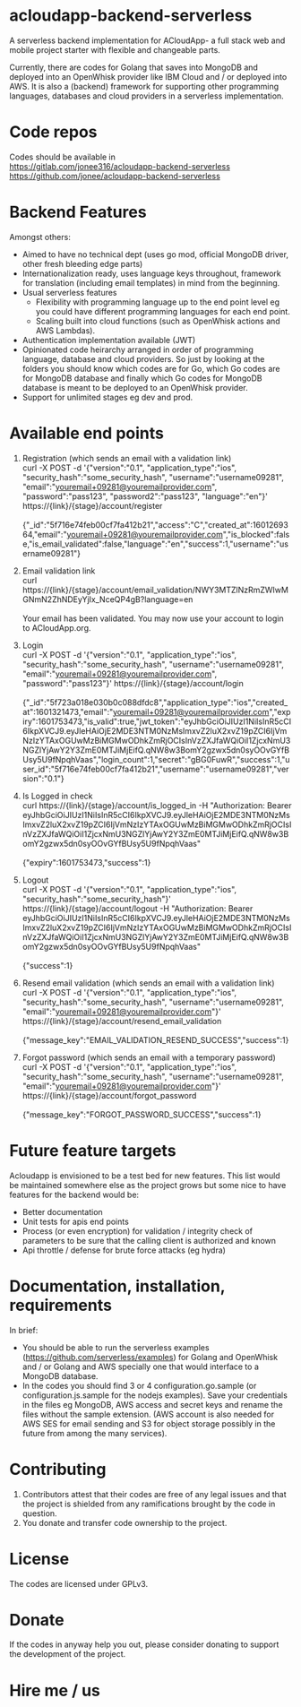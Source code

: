# acloudapp-backend-serverless

A serverless backend implementation for ACloudApp- a full stack web and mobile project starter with flexible and changeable parts.

Currently, there are codes for Golang that saves into MongoDB and deployed into an OpenWhisk provider like IBM Cloud and / or deployed into AWS. It is also a (backend) framework for supporting other programming languages, databases and cloud providers in a serverless implementation.

# Code repos
Codes should be available in <br/>
https://gitlab.com/jonee316/acloudapp-backend-serverless <br/>
https://github.com/jonee/acloudapp-backend-serverless

# Backend Features
Amongst others:
- Aimed to have no technical dept (uses go mod, official MongoDB driver, other fresh bleeding edge parts)
- Internationalization ready, uses language keys throughout, framework for translation (including email templates) in mind from the beginning.
- Usual serverless features
    - Flexibility with programming language up to the end point level eg you could have different programming languages for each end point.
    - Scaling built into cloud functions (such as OpenWhisk actions and AWS Lambdas).
- Authentication implementation available (JWT)
- Opinionated code heirarchy arranged in order of programming language, database and cloud providers. So just by looking at the folders you should know which codes are for Go, which Go codes are for MongoDB database and finally which Go codes for MongoDB database is meant to be deployed to an OpenWhisk provider. 
- Support for unlimited stages eg dev and prod.

# Available end points
1. Registration (which sends an email with a validation link) <br/>
curl -X POST -d '{"version":"0.1", "application_type":"ios", "security_hash":"some_security_hash", "username":"username09281", "email":"youremail+09281@youremailprovider.com", "password":"pass123", "password2":"pass123", "language":"en"}' https://{link}/{stage}/account/register <br/><br/>
{"_id":"5f716e74feb00cf7fa412b21","access":"C","created_at":1601269364,"email":"youremail+09281@youremailprovider.com","is_blocked":false,"is_email_validated":false,"language":"en","success":1,"username":"username09281"}

2. Email validation link <br/>
curl https://{link}/{stage}/account/email_validation/NWY3MTZlNzRmZWIwMGNmN2ZhNDEyYjIx_NceQP4gB?language=en <br/><br/>
Your email has been validated. You may now use your account to login to ACloudApp.org.

3. Login <br/>
curl -X POST -d '{"version":"0.1", "application_type":"ios", "security_hash":"some_security_hash", "username":"username09281", "email":"youremail+09281@youremailprovider.com", "password":"pass123"}' https://{link}/{stage}/account/login <br/><br/>
{"_id":"5f723a018e030b0c088dfdc8","application_type":"ios","created_at":1601321473,"email":"youremail+09281@youremailprovider.com","expiry":1601753473,"is_valid":true,"jwt_token":"eyJhbGciOiJIUzI1NiIsInR5cCI6IkpXVCJ9.eyJleHAiOjE2MDE3NTM0NzMsImxvZ2luX2xvZ19pZCI6IjVmNzIzYTAxOGUwMzBiMGMwODhkZmRjOCIsInVzZXJfaWQiOiI1ZjcxNmU3NGZlYjAwY2Y3ZmE0MTJiMjEifQ.qNW8w3BomY2gzwx5dn0syOOvGYfBUsy5U9fNpqhVaas","login_count":1,"secret":"gBG0FuwR","success":1,"user_id":"5f716e74feb00cf7fa412b21","username":"username09281","version":"0.1"}

4. Is Logged in check <br/>
curl https://{link}/{stage}/account/is_logged_in -H "Authorization: Bearer eyJhbGciOiJIUzI1NiIsInR5cCI6IkpXVCJ9.eyJleHAiOjE2MDE3NTM0NzMsImxvZ2luX2xvZ19pZCI6IjVmNzIzYTAxOGUwMzBiMGMwODhkZmRjOCIsInVzZXJfaWQiOiI1ZjcxNmU3NGZlYjAwY2Y3ZmE0MTJiMjEifQ.qNW8w3BomY2gzwx5dn0syOOvGYfBUsy5U9fNpqhVaas" <br/><br/>
{"expiry":1601753473,"success":1}

5. Logout <br/>
curl -X POST -d '{"version":"0.1", "application_type":"ios", "security_hash":"some_security_hash"}' https://{link}/{stage}/account/logout -H "Authorization: Bearer eyJhbGciOiJIUzI1NiIsInR5cCI6IkpXVCJ9.eyJleHAiOjE2MDE3NTM0NzMsImxvZ2luX2xvZ19pZCI6IjVmNzIzYTAxOGUwMzBiMGMwODhkZmRjOCIsInVzZXJfaWQiOiI1ZjcxNmU3NGZlYjAwY2Y3ZmE0MTJiMjEifQ.qNW8w3BomY2gzwx5dn0syOOvGYfBUsy5U9fNpqhVaas" <br/><br/>
{"success":1}

6. Resend email validation (which sends an email with a validation link) <br/>
curl -X POST -d '{"version":"0.1", "application_type":"ios", "security_hash":"some_security_hash", "username":"username09281", "email":"youremail+09281@youremailprovider.com"}' https://{link}/{stage}/account/resend_email_validation <br/><br/>
{"message_key":"EMAIL_VALIDATION_RESEND_SUCCESS","success":1}

7. Forgot password (which sends an email with a temporary password) <br/>
curl -X POST -d '{"version":"0.1", "application_type":"ios", "security_hash":"some_security_hash", "username":"username09281", "email":"youremail+09281@youremailprovider.com"}' https://{link}/{stage}/account/forgot_password <br/><br/>
{"message_key":"FORGOT_PASSWORD_SUCCESS","success":1}

# Future feature targets
Acloudapp is envisioned to be a test bed for new features. This list would be maintained somewhere else as the project grows but some nice to have features for the backend would be:
- Better documentation
- Unit tests for apis end points
- Process (or even encryption) for validation / integrity check of parameters to be sure that the calling client is authorized and known
- Api throttle / defense for brute force attacks (eg hydra)

# Documentation, installation, requirements
In brief:
- You should be able to run the serverless examples (https://github.com/serverless/examples) for Golang and OpenWhisk and / or Golang and AWS specially one that would interface to a MongoDB database. 
- In the codes you should find 3 or 4 configuration.go.sample (or configuration.js.sample for the nodejs examples). Save your credentials in the files eg MongoDB, AWS access and secret keys and rename the files without the sample extension. (AWS account is also needed for AWS SES for email sending and S3 for object storage possibly in the future from among the many services). 

# Contributing
1. Contributors attest that their codes are free of any legal issues and that the project is shielded from any ramifications brought by the code in question.
2. You donate and transfer code ownership to the project. 

# License
The codes are licensed under GPLv3. 

# Donate
If the codes in anyway help you out, please consider donating to support the development of the project. 

# Hire me / us
